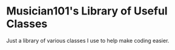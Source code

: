Musician101's Library of Useful Classes
===================

Just a library of various classes I use to help make coding easier.
